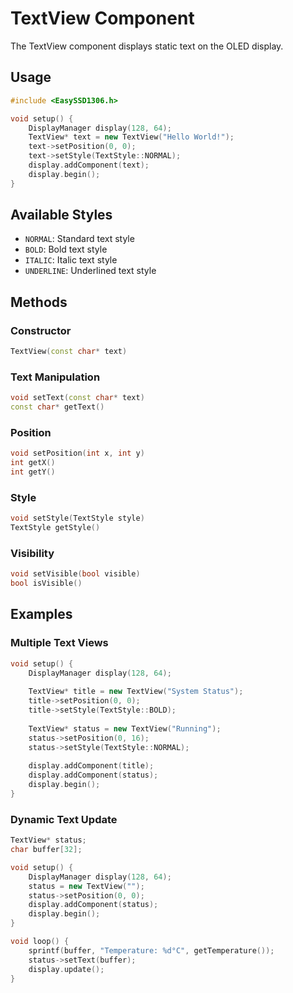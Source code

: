 # TextView Component

The TextView component displays static text on the OLED display.

## Usage

```cpp
#include <EasySSD1306.h>

void setup() {
    DisplayManager display(128, 64);
    TextView* text = new TextView("Hello World!");
    text->setPosition(0, 0);
    text->setStyle(TextStyle::NORMAL);
    display.addComponent(text);
    display.begin();
}
```

## Available Styles

- `NORMAL`: Standard text style
- `BOLD`: Bold text style
- `ITALIC`: Italic text style
- `UNDERLINE`: Underlined text style

## Methods

### Constructor
```cpp
TextView(const char* text)
```

### Text Manipulation
```cpp
void setText(const char* text)
const char* getText()
```

### Position
```cpp
void setPosition(int x, int y)
int getX()
int getY()
```

### Style
```cpp
void setStyle(TextStyle style)
TextStyle getStyle()
```

### Visibility
```cpp
void setVisible(bool visible)
bool isVisible()
```

## Examples

### Multiple Text Views
```cpp
void setup() {
    DisplayManager display(128, 64);
    
    TextView* title = new TextView("System Status");
    title->setPosition(0, 0);
    title->setStyle(TextStyle::BOLD);
    
    TextView* status = new TextView("Running");
    status->setPosition(0, 16);
    status->setStyle(TextStyle::NORMAL);
    
    display.addComponent(title);
    display.addComponent(status);
    display.begin();
}
```

### Dynamic Text Update
```cpp
TextView* status;
char buffer[32];

void setup() {
    DisplayManager display(128, 64);
    status = new TextView("");
    status->setPosition(0, 0);
    display.addComponent(status);
    display.begin();
}

void loop() {
    sprintf(buffer, "Temperature: %d°C", getTemperature());
    status->setText(buffer);
    display.update();
}
``` 